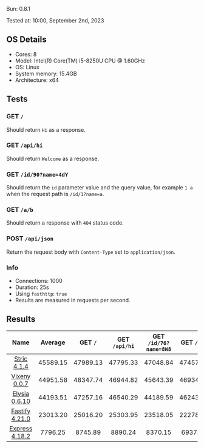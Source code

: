 Bun: 0.8.1

Tested at: 10:00, September 2nd, 2023

## OS Details
- Cores: 8
- Model: Intel(R) Core(TM) i5-8250U CPU @ 1.60GHz
- OS: Linux
- System memory: 15.4GB
- Architecture: x64
## Tests
### GET `/`
Should return `Hi` as a response.
### GET `/api/hi`
Should return `Welcome` as a response.
### GET `/id/90?name=4dY`
Should return the `id` parameter value and the query value, for example `1 a` when the request path is `/id/1?name=a`.
### GET `/a/b`
Should return a response with `404` status code.
### POST `/api/json`
Return the request body with `Content-Type` set to `application/json`.
### Info
- Connections: 1000
- Duration: 25s
- Using `fasthttp`: `true`
- Results are measured in requests per second.

## Results
| Name | Average | GET `/` | GET `/api/hi` | GET `/id/76?name=8W8` | GET `/a/b` | POST `/api/json` |
|  :---: | :---: | :---: | :---: | :---: | :---: | :---: |
| [Stric 4.1.4](/results/main/Stric) | 45589.15 | 47989.13 | 47795.33 | 47048.84 | 47457.16 | 37655.30 |
| [Vixeny 0.0.7](/results/main/Vixeny) | 44951.58 | 48347.74 | 46944.82 | 45643.39 | 46934.41 | 36887.52 |
| [Elysia 0.6.10](/results/main/Elysia) | 44193.51 | 47257.16 | 46540.29 | 44189.59 | 46243.50 | 36737.02 |
| [Fastify 4.21.0](/results/main/Fastify) | 23013.20 | 25016.20 | 25303.95 | 23518.05 | 22278.51 | 18949.29 |
| [Express 4.18.2](/results/main/Express) | 7796.25 | 8745.89 | 8890.24 | 8370.15 | 6937.15 | 6037.80 |